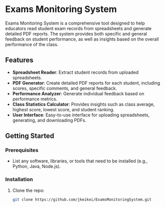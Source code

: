 # Exams Monitoring System

Exams Monitoring System is a comprehensive tool designed to help educators read student exam records from spreadsheets and generate detailed PDF reports. The system provides both specific and general feedback on student performance, as well as insights based on the overall performance of the class.

## Features

- **Spreadsheet Reader**: Extract student records from uploaded spreadsheets.
- **PDF Generator**: Create detailed PDF reports for each student, including scores, specific comments, and general feedback.
- **Performance Analyzer**: Generate individual feedback based on performance metrics.
- **Class Statistics Calculator**: Provides insights such as class average, highest score, lowest score, and student ranking.
- **User Interface**: Easy-to-use interface for uploading spreadsheets, generating, and downloading PDFs.
  
## Getting Started

### Prerequisites

- List any software, libraries, or tools that need to be installed (e.g., Python, Java, Node.js).

### Installation

1. Clone the repo:
   ```bash
   git clone https://github.com/jkeikei/ExamsMonitoringSystem.git

